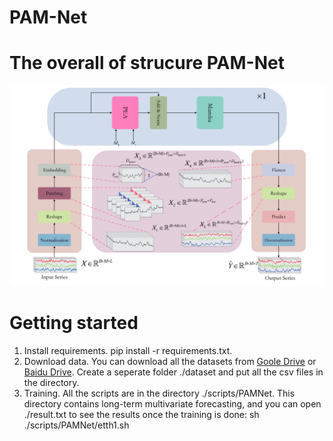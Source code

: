 # PAM-Net
# The overall of strucure PAM-Net
 ![overall structure](./pic/PAMNet.png)
# Getting started
1. Install requirements. pip install -r requirements.txt.
2. Download data. You can download all the datasets from [Goole Drive](https://drive.google.com/drive/folders/1JSZByfM0Ghat3g_D3a-puTZ2JsfebNWL) or [Baidu Drive](https://pan.baidu.com/s/11AWXg1Z6UwjHzmto4hesAA?pwd=9qjr). Create a seperate folder ./dataset and put all the csv files in the directory.
3. Training. All the scripts are in the directory ./scripts/PAMNet. This directory contains long-term multivariate forecasting, and you can open ./result.txt to see the results once the training is done:
   sh ./scripts/PAMNet/etth1.sh
